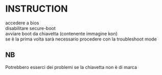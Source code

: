 # INSTRUCTION
accedere a bios  
disabilitare secure-boot  
avviare boot da chiavetta (contenente immagine kon)  
se è la prima volta sarà necessario procedere con la troubleshoot mode  

## NB
Potrebbero esserci dei problemi se la chiavetta non è di marca
